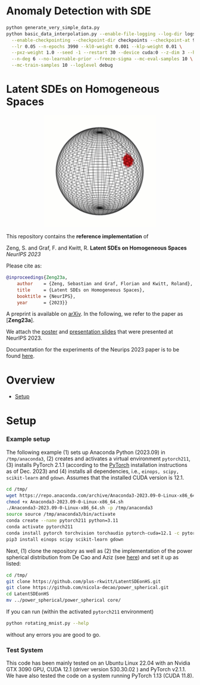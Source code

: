 # Anomaly Detection with SDE

```bash
python generate_very_simple_data.py
python basic_data_interpolation.py --enable-file-logging --log-dir logs \
  --enable-checkpointing --checkpoint-dir checkpoints --checkpoint-at 90 390 990 2190 3990 \
  --lr 0.05 --n-epochs 3990 --kl0-weight 0.001 --klp-weight 0.01 \
  --pxz-weight 1.0 --seed -1 --restart 30 --device cuda:0 --z-dim 3 --h-dim 3 \
  --n-deg 6 --no-learnable-prior --freeze-sigma --mc-eval-samples 10 \
  --mc-train-samples 10 --loglevel debug
```

# Latent SDEs on Homogeneous Spaces
<p align="center">
  <img width="300" height="300" src="./assets/spherepaths.gif">
</p>

This repository contains the **reference implementation** of

Zeng, S. and Graf, F. and Kwitt, R.
**Latent SDEs on Homogeneous Spaces**
*NeurIPS 2023*

Please cite as:

```bibtex
@inproceedings{Zeng23a,
    author    = {Zeng, Sebastian and Graf, Florian and Kwitt, Roland},
    title     = {Latent SDEs on Homogeneous Spaces},
    booktitle = {NeurIPS},
    year      = {2023}}
```
A preprint is available on [arXiv](https://arxiv.org/abs/2306.16248). In the following, we refer to the
paper as [**Zeng23a**].

We attach the [poster](/assets/NeurIPS23_poster.pdf) and [presentation slides](/assets/NeurIPS23_slides.pdf) that were presented at NeurIPS 2023.

Documentation for the experiments of the  Neurips 2023 paper is to be found [here](doc/latent_sde_on_hs.md).
# Overview

- [Setup](#setup)

# Setup

### Example setup

The following example (1) sets up Anaconda Python (2023.09) in `/tmp/anaconda3`, (2) creates and activates a virtual environment `pytorch211`, (3) installs PyTorch 2.1.1 (according to the [PyTorch](https://pytorch.org/) installation instructions as of Dec. 2023) and (4) installs all dependencies, i.e., `einops, scipy, scikit-learn` and `gdown`. Assumes that the installed
CUDA version is 12.1.

```bash
cd /tmp/
wget https://repo.anaconda.com/archive/Anaconda3-2023.09-0-Linux-x86_64.sh
chmod +x Anaconda3-2023.09-0-Linux-x86_64.sh
./Anaconda3-2023.09-0-Linux-x86_64.sh -p /tmp/anaconda3
source source /tmp/anaconda3/bin/activate
conda create --name pytorch211 python=3.11
conda activate pytorch211
conda install pytorch torchvision torchaudio pytorch-cuda=12.1 -c pytorch -c nvidia
pip3 install einops scipy scikit-learn gdown
```

Next, (1) clone the repository as well as (2) the implementation of the power spherical distribution from De Cao and Aziz (see [here](https://arxiv.org/abs/2006.04437)) and set it up as listed:

```bash
cd /tmp/
git clone https://github.com/plus-rkwitt/LatentSDEonHS.git
git clone https://github.com/nicola-decao/power_spherical.git
cd LatentSDEonHS
mv ../power_spherical/power_spherical core/
```

If you can run (within the activated `pytorch211` environment)
```bash
python rotating_mnist.py --help
```
without any errors you are good to go.

### Test System

This code has been mainly tested on an Ubuntu Linux 22.04 with an Nvidia GTX 3090 GPU, CUDA 12.1 (driver version 530.30.02 ) and PyTorch v2.1.1. We have also tested the code on a system running PyTorch 1.13 (CUDA 11.8).